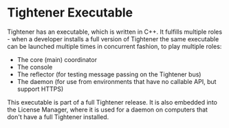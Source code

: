 # Tightener Executable

Tightener has an executable, which is written in C++. It fulfills multiple roles - when a developer installs a full version
of Tightener the same executable can be launched multiple times in concurrent fashion, to play multiple roles:

- The core (main) coordinator
- The console 
- The reflector (for testing message passing on the Tightener bus)
- The daemon (for use from environments that have no callable API, but support HTTPS)

This executable is part of a full Tightener release. It is also embedded into the License Manager, where it is used
for a daemon on computers that don't have a full Tightener installed.

